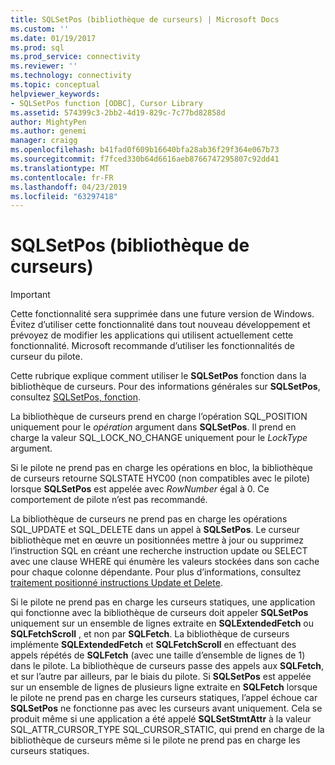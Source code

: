 ```yaml
---
title: SQLSetPos (bibliothèque de curseurs) | Microsoft Docs
ms.custom: ''
ms.date: 01/19/2017
ms.prod: sql
ms.prod_service: connectivity
ms.reviewer: ''
ms.technology: connectivity
ms.topic: conceptual
helpviewer_keywords:
- SQLSetPos function [ODBC], Cursor Library
ms.assetid: 574399c3-2bb2-4d19-829c-7c77bd82858d
author: MightyPen
ms.author: genemi
manager: craigg
ms.openlocfilehash: b41fad0f609b16640bfa28ab36f29f364e067b73
ms.sourcegitcommit: f7fced330b64d6616aeb8766747295807c92dd41
ms.translationtype: MT
ms.contentlocale: fr-FR
ms.lasthandoff: 04/23/2019
ms.locfileid: "63297418"
---
```

# <a name="sqlsetpos-cursor-library"></a>SQLSetPos (bibliothèque de curseurs)
> [!IMPORTANT]  
>  Cette fonctionnalité sera supprimée dans une future version de Windows. Évitez d’utiliser cette fonctionnalité dans tout nouveau développement et prévoyez de modifier les applications qui utilisent actuellement cette fonctionnalité. Microsoft recommande d’utiliser les fonctionnalités de curseur du pilote.  
  
 Cette rubrique explique comment utiliser le **SQLSetPos** fonction dans la bibliothèque de curseurs. Pour des informations générales sur **SQLSetPos**, consultez [SQLSetPos, fonction](../../../odbc/reference/syntax/sqlsetpos-function.md).  
  
 La bibliothèque de curseurs prend en charge l’opération SQL_POSITION uniquement pour le *opération* argument dans **SQLSetPos**. Il prend en charge la valeur SQL_LOCK_NO_CHANGE uniquement pour le *LockType* argument.  
  
 Si le pilote ne prend pas en charge les opérations en bloc, la bibliothèque de curseurs retourne SQLSTATE HYC00 (non compatibles avec le pilote) lorsque **SQLSetPos** est appelée avec *RowNumber* égal à 0. Ce comportement de pilote n’est pas recommandé.  
  
 La bibliothèque de curseurs ne prend pas en charge les opérations SQL_UPDATE et SQL_DELETE dans un appel à **SQLSetPos**. Le curseur bibliothèque met en œuvre un positionnées mettre à jour ou supprimez l’instruction SQL en créant une recherche instruction update ou SELECT avec une clause WHERE qui énumère les valeurs stockées dans son cache pour chaque colonne dépendante. Pour plus d’informations, consultez [traitement positionné instructions Update et Delete](../../../odbc/reference/appendixes/processing-positioned-update-and-delete-statements.md).  
  
 Si le pilote ne prend pas en charge les curseurs statiques, une application qui fonctionne avec la bibliothèque de curseurs doit appeler **SQLSetPos** uniquement sur un ensemble de lignes extraite en **SQLExtendedFetch** ou **SQLFetchScroll** , et non par **SQLFetch**. La bibliothèque de curseurs implémente **SQLExtendedFetch** et **SQLFetchScroll** en effectuant des appels répétés de **SQLFetch** (avec une taille d’ensemble de lignes de 1) dans le pilote. La bibliothèque de curseurs passe des appels aux **SQLFetch**, et sur l’autre par ailleurs, par le biais du pilote. Si **SQLSetPos** est appelée sur un ensemble de lignes de plusieurs ligne extraite en **SQLFetch** lorsque le pilote ne prend pas en charge les curseurs statiques, l’appel échoue car **SQLSetPos** ne fonctionne pas avec les curseurs avant uniquement. Cela se produit même si une application a été appelé **SQLSetStmtAttr** à la valeur SQL_ATTR_CURSOR_TYPE SQL_CURSOR_STATIC, qui prend en charge de la bibliothèque de curseurs même si le pilote ne prend pas en charge les curseurs statiques.
